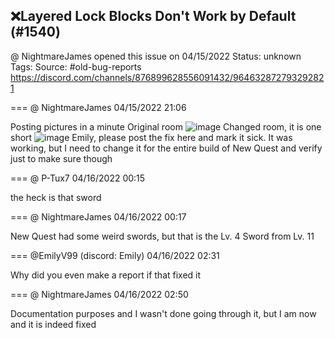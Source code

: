 ## ❌Layered Lock Blocks Don't Work by Default (#1540)
@ NightmareJames opened this issue on 04/15/2022
Status: unknown
Tags: 
Source: #old-bug-reports https://discord.com/channels/876899628556091432/964632872793292821


=== @ NightmareJames 04/15/2022 21:06

Posting pictures in a minute
Original room
![image](https://cdn.discordapp.com/attachments/964632872793292821/964632962886938634/unknown.png?ex=65eb7df4&is=65d908f4&hm=78c917d2439567b11172aba2e3508c7bf94053d36990ab63462261e036401497&)
Changed room, it is one short
![image](https://cdn.discordapp.com/attachments/964632872793292821/964633102188163082/unknown.png?ex=65eb7e15&is=65d90915&hm=5c6db09931c8b4dbef3e937a871fcb7c0b64d38d8dddacdddd92513baa77f5cb&)
Emily, please post the fix here and mark it sick.  It was working, but I need to change it for the entire build of New Quest  and verify just to make sure though

=== @ P-Tux7 04/16/2022 00:15

the heck is that sword

=== @ NightmareJames 04/16/2022 00:17

New Quest had some weird swords, but that is the Lv. 4 Sword from Lv. 11

=== @EmilyV99 (discord: Emily) 04/16/2022 02:31

Why did you even make a report if that fixed it

=== @ NightmareJames 04/16/2022 02:50

Documentation purposes and I wasn't done going through it, but I am now and it is indeed fixed
